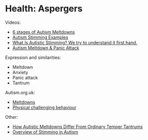 # Health: Aspergers

Videos:
- [6 stages of Autism Meltdowns](https://www.youtube.com/watch?v=kkZPbGXD66Y)
- [Autism Stimming Examples](https://www.youtube.com/watch?v=4ALy6I1J1uo)
- [What Is Autistic Stimming? We try to understand it first hand.](https://www.youtube.com/watch?v=fBW6Rnazl_Q)
- [Autism Meltdown & Panic Attack](https://www.youtube.com/watch?v=C0rdZOhet24)

Expression and similarities:
- Meltdown
- Anxiety
- Panic attack
- Tantrum

Autism.org.uk:
- [Meltdowns](https://www.autism.org.uk/about/behaviour/meltdowns.aspx)
- [Physical challenging behaviour](https://www.autism.org.uk/about/behaviour/challenging-behaviour/physical.aspx)

Other:
- [How Autistic Meltdowns Differ From Ordinary Temper Tantrums](https://www.verywellhealth.com/what-is-an-autistic-meltdown-260154)
- [Overview of Stimming in Autism](https://www.verywellhealth.com/what-is-stimming-in-autism-260034)
